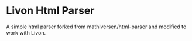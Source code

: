 # Livon Html Parser

A simple html parser forked from mathiversen/html-parser and modified to work with Livon.
